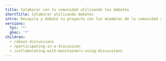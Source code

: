 ```yaml
---
title: Colaborar con tu comunidad utilizando los debates
shortTitle: Colaborar utilizando debates
intro: Recopila y debate tu proyecto con los miembros de la comunidad y con otros mantenedores.
versions:
  fpt: '*'
  ghec: '*'
children:
  - /about-discussions
  - /participating-in-a-discussion
  - /collaborating-with-maintainers-using-discussions
---
```


